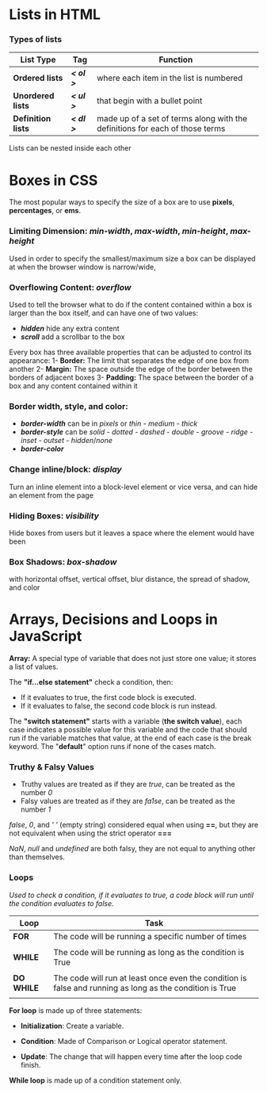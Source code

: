 # Lists in HTML

### Types of lists
|     **List Type**     |  **Tag**     |                            **Function**                                      |
|-----------------------|--------------|------------------------------------------------------------------------------|
|   **Ordered lists**   | ***< ol >*** | where each item in the list is numbered                                      |
| **Unordered lists**   | ***< ul >*** | that begin with a bullet point                                               |
| **Definition lists**  | ***< dl >*** | made up of a set of terms along with the definitions for each of those terms |

Lists can be nested inside each other



# Boxes in CSS

The most popular ways to specify the size of a box are to use **pixels**, **percentages**, or **ems**.

### Limiting Dimension: ***min-width***, ***max-width***, ***min-height***, ***max-height***
Used in order to specify the smallest/maximum size a box can be displayed at when the browser window is narrow/wide,

### Overflowing Content: ***overflow***
Used to tell the browser what to do if the content contained within a box is larger than the box itself, and can have one of two values:
* ***hidden*** hide any extra content
* ***scroll*** add a scrollbar to the box

Every box has three available properties that can be adjusted to control its appearance:
1- **Border:** The limit that separates the edge of one box from another
2- **Margin:** The space outside the edge of the border between the borders of adjacent boxes
3- **Padding:** The space between the border of a box and any content contained within it

### Border width, style, and color: 
* ***border-width*** can be in *pixels* or *thin* - *medium* - *thick*
* ***border-style*** can be *solid* - *dotted* - *dashed* - *double* - *groove* - *ridge* - *inset* - *outset* - *hidden*/*none*
* ***border-color***

### Change inline/block: ***display***
Turn an inline element into a block-level element or vice versa, and can hide an element from the page

### Hiding Boxes: ***visibility***
Hide boxes from users but it leaves a space where the element would have been

### Box Shadows: ***box-shadow***
with horizontal offset, vertical offset, blur distance, the spread of shadow, and color



# Arrays, Decisions and Loops in JavaScript

**Array:** A special type of variable that does not just store one value; it stores a list of values.

The **"if...else statement"** check a condition, then:
* If it evaluates to true, the first code block is executed.
* If it evaluates to false, the second code block is run instead.

The **"switch statement"** starts with a variable (**the switch value**), each case indicates a possible value for this variable and the code that should run if the variable matches that value, at the end of each case is the break keyword. The "**default**" option runs if none of the cases match.

### Truthy & Falsy Values
* Truthy values are treated as if they are *true*, can be treated as the number *0*
* Falsy values are treated as if they are *fa1se*, can be treated as the number *1*

*false*, *0*, and *' '* (empty string) considered equal when using **==**, but they are not equivalent when using the strict operator **===**

*NaN*, *null* and *undefined* are both falsy, they are not equal to anything other than themselves.


### Loops

*Used to check a condition, if it evaluates to true, a code block will run until the condition evaluates to false.*


|    **Loop**     |                                            **Task**                                                      |
|-----------------|----------------------------------------------------------------------------------------------------------|
| **FOR**         | The code will be running a specific number of times                                                      |
|                 |                                                                                                          |
| **WHILE**       | The code will be running as long as the condition is True                                                |
|                 |                                                                                                          |
| **DO WHILE**    | The code will run at least once even the condition is false and running as long as the condition is True |
|                 |                                                                                                          |

**For loop** is made up of three statements:

- **Initialization**: Create a variable.

- **Condition**: Made of Comparison or Logical operator statement.

- **Update**: The change that will happen every time after the loop code finish.


**While loop** is made up of a condition statement only.

